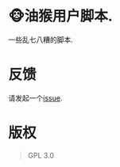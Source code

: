# 🐵油猴用户脚本.

一些乱七八糟的脚本.

# 反馈

请发起一个[issue](https://github.com/pruidong/UserScript/issues).

# 版权

> GPL 3.0
